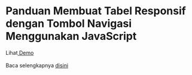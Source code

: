 # Panduan Membuat Tabel Responsif dengan Tombol Navigasi Menggunakan JavaScript
Lihat<a href="https://samuelpasaribu.github.io/tabel/"> Demo</a>
<br />
<br />
Baca selengkapnya <a href="https://www.samuelpasaribu.com/2022/12/source-code-kalkulator-sederhana.html">disini</a>
